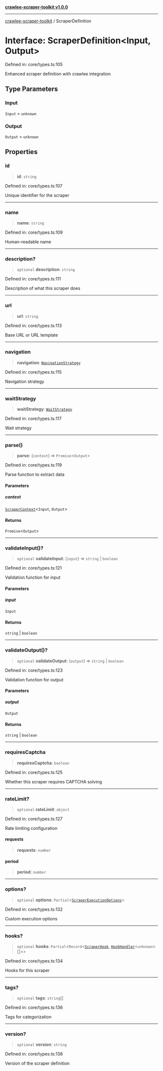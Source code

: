 [**crawlee-scraper-toolkit v1.0.0**](../README.md)

***

[crawlee-scraper-toolkit](../globals.md) / ScraperDefinition

# Interface: ScraperDefinition\<Input, Output\>

Defined in: core/types.ts:105

Enhanced scraper definition with crawlee integration

## Type Parameters

### Input

`Input` = `unknown`

### Output

`Output` = `unknown`

## Properties

### id

> **id**: `string`

Defined in: core/types.ts:107

Unique identifier for the scraper

***

### name

> **name**: `string`

Defined in: core/types.ts:109

Human-readable name

***

### description?

> `optional` **description**: `string`

Defined in: core/types.ts:111

Description of what this scraper does

***

### url

> **url**: `string`

Defined in: core/types.ts:113

Base URL or URL template

***

### navigation

> **navigation**: [`NavigationStrategy`](NavigationStrategy.md)

Defined in: core/types.ts:115

Navigation strategy

***

### waitStrategy

> **waitStrategy**: [`WaitStrategy`](WaitStrategy.md)

Defined in: core/types.ts:117

Wait strategy

***

### parse()

> **parse**: (`context`) => `Promise`\<`Output`\>

Defined in: core/types.ts:119

Parse function to extract data

#### Parameters

##### context

[`ScraperContext`](ScraperContext.md)\<`Input`, `Output`\>

#### Returns

`Promise`\<`Output`\>

***

### validateInput()?

> `optional` **validateInput**: (`input`) => `string` \| `boolean`

Defined in: core/types.ts:121

Validation function for input

#### Parameters

##### input

`Input`

#### Returns

`string` \| `boolean`

***

### validateOutput()?

> `optional` **validateOutput**: (`output`) => `string` \| `boolean`

Defined in: core/types.ts:123

Validation function for output

#### Parameters

##### output

`Output`

#### Returns

`string` \| `boolean`

***

### requiresCaptcha

> **requiresCaptcha**: `boolean`

Defined in: core/types.ts:125

Whether this scraper requires CAPTCHA solving

***

### rateLimit?

> `optional` **rateLimit**: `object`

Defined in: core/types.ts:127

Rate limiting configuration

#### requests

> **requests**: `number`

#### period

> **period**: `number`

***

### options?

> `optional` **options**: `Partial`\<[`ScraperExecutionOptions`](ScraperExecutionOptions.md)\>

Defined in: core/types.ts:132

Custom execution options

***

### hooks?

> `optional` **hooks**: `Partial`\<`Record`\<[`ScraperHook`](../type-aliases/ScraperHook.md), [`HookHandler`](../type-aliases/HookHandler.md)\<`unknown`\>[]\>\>

Defined in: core/types.ts:134

Hooks for this scraper

***

### tags?

> `optional` **tags**: `string`[]

Defined in: core/types.ts:136

Tags for categorization

***

### version?

> `optional` **version**: `string`

Defined in: core/types.ts:138

Version of the scraper definition
